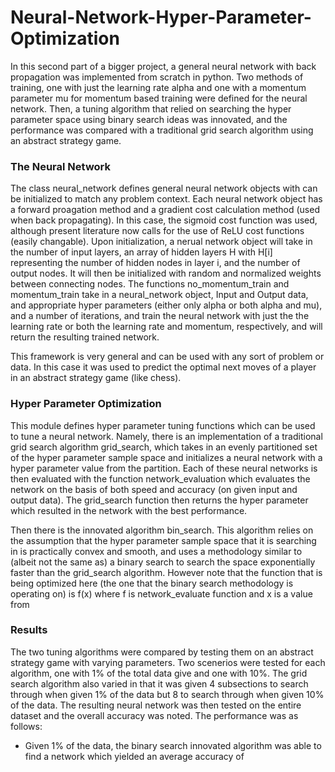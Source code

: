 # Neural-Network-Hyper-Parameter-Optimization
In this second part of a bigger project, a general neural network with back propagation was implemented from scratch in python.  Two methods of training, one with just the learning rate alpha and one with a momentum parameter mu for momentum based training were defined for the neural network. Then, a tuning algorithm that relied on searching the hyper parameter space using binary search ideas was innovated, and the performance was compared with a traditional grid search algorithm using an abstract strategy game.

### The Neural Network
The class neural_network defines general neural network objects with can be initialized to match any problem context. Each neural network object has a forward proagation method and a gradient cost calculation method (used when back propagating). In this case, the sigmoid cost function was used, although present literature now calls for the use of ReLU cost functions (easily changable). Upon initialization, a nerual network object will take in the number of input layers, an array of hidden layers H with H[i] representing the number of hidden nodes in layer i, and the number of output nodes. It will then be initialized with random and normalized weights between connecting nodes. The functions no_momentum_train and momentum_train take in a neural_network object, Input and Output data, and appropriate hyper parameters (either only alpha or both alpha and mu), and a number of iterations, and train the neural network with just the the learning rate or both the learning rate and momentum, respectively, and will return the resulting trained network.

This framework is very general and can be used with any sort of problem or data. In this case it was used to predict the optimal next moves of a player in an abstract strategy game (like chess).

### Hyper Parameter Optimization
This module defines hyper parameter tuning functions which can be used to tune a neural network. Namely, there is an implementation of a traditional grid search algorithm grid_search, which takes in an evenly partitioned set of the hyper parameter sample space and initializes a neural network with a hyper parameter value from the partition. Each of these neural networks is then evaluated with the function network_evaluation which evaluates the network on the basis of both speed and accuracy (on given input and output data). The grid_search function then returns the hyper parameter which resulted in the network with the best performance.

Then there is the innovated algorithm bin_search. This algorithm relies on the assumption that the hyper parameter sample space that it is searching in is practically convex and smooth, and uses a methodology similar to (albeit not the same as) a binary search to search the space exponentially faster than the grid_search algorithm. However note that the function that is being optimized here (the one that the binary search methodology is operating on) is f(x) where f is network_evaluate function and x is a value from

### Results
The two tuning algorithms were compared by testing them on an abstract strategy game with varying parameters. Two scenerios were tested for each algorithm, one with 1% of the total data give and one with 10%. The grid search algorithm also varied in that it was given 4 subsections to search through when given 1% of the data but 8 to search through when given 10% of the data. The resulting neural network was then tested on the entire dataset and the overall accuracy was noted. The performance was as follows:

* Given 1% of the data, the binary search innovated algorithm was able to find a network which yielded an average accuracy of

<!-- Improvement using gradient descent with network_evaluate, perhaps heuristically combine methods -->
<!-- Incomplete -->
